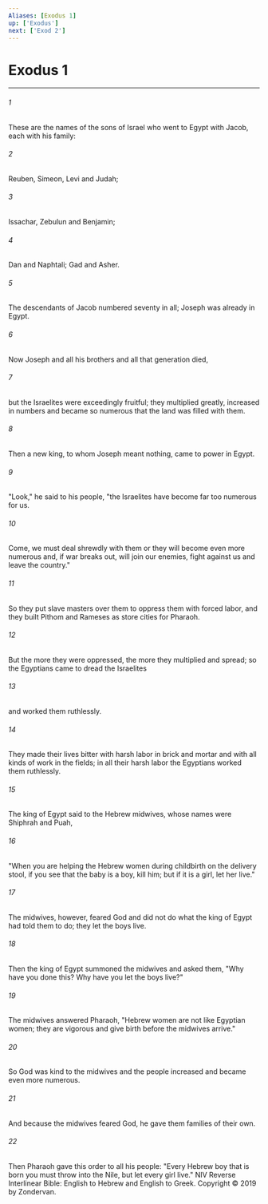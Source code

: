 ```yaml
---
Aliases: [Exodus 1]
up: ['Exodus']
next: ['Exod 2']
---
```

# Exodus 1

***


###### 1 
These are the names of the sons of Israel who went to Egypt with Jacob, each with his family: 

###### 2 
Reuben, Simeon, Levi and Judah; 

###### 3 
Issachar, Zebulun and Benjamin; 

###### 4 
Dan and Naphtali; Gad and Asher. 

###### 5 
The descendants of Jacob numbered seventy in all; Joseph was already in Egypt. 

###### 6 
Now Joseph and all his brothers and all that generation died, 

###### 7 
but the Israelites were exceedingly fruitful; they multiplied greatly, increased in numbers and became so numerous that the land was filled with them. 

###### 8 
Then a new king, to whom Joseph meant nothing, came to power in Egypt. 

###### 9 
"Look," he said to his people, "the Israelites have become far too numerous for us. 

###### 10 
Come, we must deal shrewdly with them or they will become even more numerous and, if war breaks out, will join our enemies, fight against us and leave the country." 

###### 11 
So they put slave masters over them to oppress them with forced labor, and they built Pithom and Rameses as store cities for Pharaoh. 

###### 12 
But the more they were oppressed, the more they multiplied and spread; so the Egyptians came to dread the Israelites 

###### 13 
and worked them ruthlessly. 

###### 14 
They made their lives bitter with harsh labor in brick and mortar and with all kinds of work in the fields; in all their harsh labor the Egyptians worked them ruthlessly. 

###### 15 
The king of Egypt said to the Hebrew midwives, whose names were Shiphrah and Puah, 

###### 16 
"When you are helping the Hebrew women during childbirth on the delivery stool, if you see that the baby is a boy, kill him; but if it is a girl, let her live." 

###### 17 
The midwives, however, feared God and did not do what the king of Egypt had told them to do; they let the boys live. 

###### 18 
Then the king of Egypt summoned the midwives and asked them, "Why have you done this? Why have you let the boys live?" 

###### 19 
The midwives answered Pharaoh, "Hebrew women are not like Egyptian women; they are vigorous and give birth before the midwives arrive." 

###### 20 
So God was kind to the midwives and the people increased and became even more numerous. 

###### 21 
And because the midwives feared God, he gave them families of their own. 

###### 22 
Then Pharaoh gave this order to all his people: "Every Hebrew boy that is born you must throw into the Nile, but let every girl live." NIV Reverse Interlinear Bible: English to Hebrew and English to Greek. Copyright © 2019 by Zondervan.
